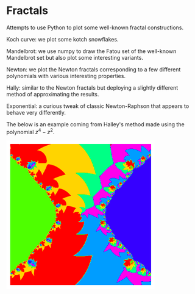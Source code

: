 # Fractals
Attempts to use Python to plot some well-known fractal constructions.

Koch curve: we plot some kotch snowflakes.

Mandelbrot: we use numpy to draw the Fatou set of the well-known Mandelbrot set but also plot some interesting variants.

Newton: we plot the Newton fractals corresponding to a few different polynomials with various interesting properties. 

Hally: similar to the Newton fractals but deploying a slightly different method of approximating the results. 

Exponential: a curious tweak of classic Newton-Raphson that appears to behave very differently.

The below is an example coming from Halley's method made using the polynomial $z^4-z^2$.

![Halley Fractal](https://github.com/MathmoBen/Fractals/blob/main/Hally.png)
